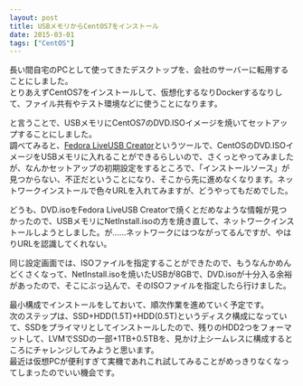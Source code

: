 ```yaml
---
layout: post
title: USBメモリからCentOS7をインストール
date: 2015-03-01
tags: ["CentOS"]
---
```


長い間自宅のPCとして使ってきたデスクトップを、会社のサーバーに転用することにしました。  
とりあえずCentOS7をインストールして、仮想化するなりDockerするなりして、ファイル共有やテスト環境などに使うことになります。

と言うことで、USBメモリにCentOS7のDVD.ISOイメージを焼いてセットアップすることにしました。  
調べてみると、[Fedora LiveUSB Creator](https://fedorahosted.org/liveusb-creator/)というツールで、CentOSのDVD.ISOイメージをUSBメモリに入れることができるらしいので、さくっとやってみましたが、なんかセットアップの初期設定をするところで、「インストールソース」が見つからない、不正だということになり、そこから先に進めなくなります。ネットワークインストールで色々URLを入れてみますが、どうやってもだめでした。

どうも、DVD.isoをFedora LiveUSB Creatorで焼くとだめなような情報が見つかったので、USBメモリにNetInstall.isoの方を焼き直して、ネットワークインストールしようとしました。が......ネットワークにはつながってるんですが、やはりURLを認識してくれない。

同じ設定画面では、ISOファイルを指定することができたので、もうなんかめんどくさくなって、NetInstall.isoを焼いたUSBが8GBで、DVD.isoが十分入る余裕があったので、そこにぶっ込んで、そのISOファイルを指定したら行けました。

最小構成でインストールをしておいて、順次作業を進めていく予定です。  
次のステップは、SSD+HDD(1.5T)+HDD(0.5T)というディスク構成になっていて、SSDをプライマリとしてインストールしたので、残りのHDD2つをフォーマットして、LVMでSSDの一部+1TB+0.5TBを、見かけ上シームレスに構成するところにチャレンジしてみようと思います。  
最近は仮想PCが便利すぎて実機であれこれ試してみることがめっきりなくなってしまったのでいい機会です。